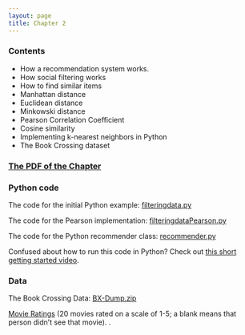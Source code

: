 ```yaml
---
layout: page
title: Chapter 2
---
```



### Contents

* How a recommendation system works.
* How social filtering works
* How to find similar items
* Manhattan distance
* Euclidean distance
* Minkowski distance
* Pearson Correlation Coefficient
* Cosine similarity
* Implementing k-nearest neighbors in Python
* The Book Crossing dataset

### [The PDF of the Chapter]({{site.baseurl}}/assets/guideChapters/DataMining-ch2.pdf)

### Python code

The code for the initial Python example: [filteringdata.py](https://raw.githubusercontent.com/zacharski/pg2dm-python/master/ch2/filteringdata.py)

The code for the Pearson implementation: [filteringdataPearson.py](https://raw.githubusercontent.com/zacharski/pg2dm-python/master/ch2/filteringdataPearson.py)

The code for the Python recommender class: [recommender.py](https://raw.githubusercontent.com/zacharski/pg2dm-python/master/ch2/recommender.py)

Confused about how to run this code in Python? Check out [this short getting started video]({{site.baseurl}}/assets/ch2/gettingStarted.mp4).

### Data

The Book Crossing Data: [BX-Dump.zip]({{site.baseurl}}/assets/ch2/BX-Dump.zip)

[Movie Ratings]({{site.baseurl}}/assets/ch2/Movie_Ratings.csv) (20 movies rated on a scale of 1-5; a blank means that person didn’t see that movie). .